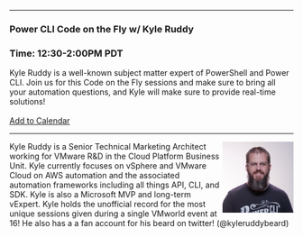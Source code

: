 <style>
  .wrapper {margin-top:75px;}
  header {top:20px!important;
  .session-wrapper{border:1px solid #36373b; border-radius:5px; padding:20px; background-color:##D3D3D3;}
  
</style>
<hr/>

### **Power CLI Code on the Fly w/ Kyle Ruddy**
### **Time: 12:30-2:00PM PDT**
<div class="session-wrapper">
Kyle Ruddy is a well-known subject matter expert of PowerShell and Power CLI. Join us for this Code on the Fly sessions and make sure to bring all your automation questions, and Kyle will make sure to provide real-time solutions!
<br><br> 
<a title="Add to Calendar" class="addeventatc" data-id="On5085521" href="https://www.addevent.com/event/On5085521" target="_blank" rel="nofollow">Add to Calendar</a>
        <script type="text/javascript" src="https://addevent.com/libs/atc/1.6.1/atc.min.js" async defer></script></div>

<hr/>
<img src="kyle_ruddy.jpg" alt="Kyle Ruddy" width="25%" align="right">
    
<p>Kyle Ruddy is a Senior Technical Marketing Architect working for VMware R&D in the Cloud Platform Business Unit. Kyle currently focuses on vSphere and VMware Cloud on AWS automation and the associated automation frameworks including all things API, CLI, and SDK. Kyle is also a Microsoft MVP and long-term vExpert. Kyle holds the unofficial record for the most unique sessions given during a single VMworld event at 16! He also has a a fan account for his beard on twitter! (@kyleruddybeard)</p>
